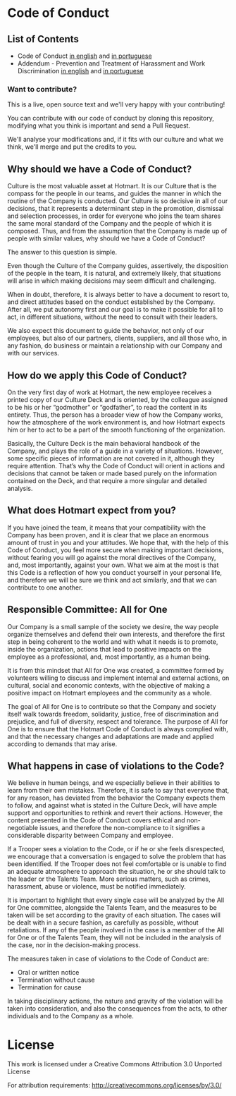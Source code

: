 # Code of Conduct

## List of Contents

* Code of Conduct [in english](/CODEOFCONDUCT_EN.md) and [in portuguese](/CODEOFCONUDCT_PTBR.md)
* Addendum - Prevention and Treatment of Harassment and Work Discrimination [in english](CODEOFCONDUCT_ADDENDUM_EN.md) and [in portuguese](/CODEOFCONDUCT_ADDENDUM_PTBR.md)

### Want to contribute?

This is a live, open source text and we'll very happy with your contributing!

You can contribute with our code of conduct by cloning this repository, modifying what you think is important and send a Pull Request.

We'll analyse your modifications and, if it fits with our culture and what we think, we'll merge and put the credits to you.

## Why should we have a Code of Conduct?

Culture is the most valuable asset at Hotmart. It is our Culture that is the compass for the people in our teams, and guides the manner in which the routine of the Company is conducted. Our Culture is so decisive in all of our decisions, that it represents a determinant step in the promotion, dismissal and selection processes, in order for everyone who joins the team shares the same moral standard of the Company and the people of which it is composed. Thus, and from the assumption that the Company is made up of people with similar values, why should we have a Code of Conduct?

The answer to this question is simple.

Even though the Culture of the Company guides, assertively, the disposition of the people in the team, it is natural, and extremely likely, that situations will arise in which making decisions may seem difficult and challenging.

When in doubt, therefore, it is always better to have a document to resort to, and direct attitudes based on the conduct established by the Company. After all, we put autonomy first and our goal is to make it possible for all to act, in different situations, without the need to consult with their leaders.

We also expect this document to guide the behavior, not only of our employees, but also of our partners, clients, suppliers, and all those who, in any fashion, do business or maintain a relationship with our Company and with our services.

## How do we apply this Code of Conduct?

On the very first day of work at Hotmart, the new employee receives a printed copy of our Culture Deck and is oriented, by the colleague assigned to be his or her “godmother” or “godfather”, to read the content in its entirety. Thus, the person has a broader view of how the Company works, how the atmosphere of the work environment is, and how Hotmart expects him or her to act to be a part of the smooth functioning of the organization.

Basically, the Culture Deck is the main behavioral handbook of the Company, and plays the role of a guide in a variety of situations. However, some specific pieces of information are not covered in it, although they require attention. That’s why the Code of Conduct will orient in actions and decisions that cannot be taken or made based purely on the information contained on the Deck, and that require a more singular and detailed analysis.

## What does Hotmart expect from you?

If you have joined the team, it means that your compatibility with the Company has been proven, and it is clear that we place an enormous amount of trust in you and your attitudes. We hope that, with the help of this Code of Conduct, you feel more secure when making important decisions, without fearing you will go against the moral directives of the Company, and, most importantly, against your own. What we aim at the most is that this Code is a reflection of how you conduct yourself in your personal life, and therefore we will be sure we think and act similarly, and that we can contribute to one another.

## Responsible Committee: All for One

Our Company is a small sample of the society we desire, the way people organize themselves and defend their own interests, and therefore the first step in being coherent to the world and with what it needs is to promote, inside the organization, actions that lead to positive impacts on the employee as a professional, and, most importantly, as a human being.

It is from this mindset that All for One was created, a committee formed by volunteers willing to discuss and implement internal and external actions, on cultural, social and economic contexts, with the objective of making a positive impact on Hotmart employees and the community as a whole.

The goal of All for One is to contribute so that the Company and society itself walk towards freedom, solidarity, justice, free of discrimination and prejudice, and full of diversity, respect and tolerance. The purpose of All for One is to ensure that the Hotmart Code of Conduct is always complied with, and that the necessary changes and adaptations are made and applied according to demands that may arise.

## What happens in case of violations to the Code?

We believe in human beings, and we especially believe in their abilities to learn from their own mistakes. Therefore, it is safe to say that everyone that, for any reason, has deviated from the behavior the Company expects them to follow, and against what is stated in the Culture Deck, will have ample support and opportunities to rethink and revert their actions. However, the content presented in the Code of Conduct covers ethical and non-negotiable issues, and therefore the non-compliance to it signifies a considerable disparity between Company and employee.

If a Trooper sees a violation to the Code, or if he or she feels disrespected, we encourage that a conversation is engaged to solve the problem that has been identified. If the Trooper does not feel comfortable or is unable to find an adequate atmosphere to approach the situation, he or she should talk to the leader or the Talents Team. More serious matters, such as crimes, harassment, abuse or violence, must be notified immediately.

It is important to highlight that every single case will be analyzed by the All for One committee, alongside the Talents Team, and the measures to be taken will be set according to the gravity of each situation. The cases will be dealt with in a secure fashion, as carefully as possible, without retaliations. If any of the people involved in the case is a member of the All for One or of the Talents Team, they will not be included in the analysis of the case, nor in the decision-making process.

The measures taken in case of violations to the Code of Conduct are:

* Oral or written notice
* Termination without cause
* Termination for cause

In taking disciplinary actions, the nature and gravity of the violation will be taken into consideration, and also the consequences from the acts, to other individuals and to the Company as a whole.

# License

This work is licensed under a Creative Commons Attribution 3.0 Unported License

For attribution requirements: http://creativecommons.org/licenses/by/3.0/
